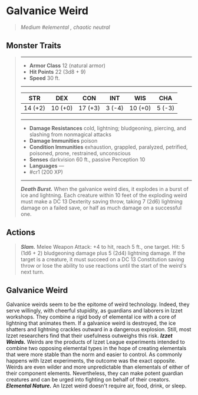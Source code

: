 # Galvanice Weird
>*Medium #elemental , chaotic neutral*
## Monster Traits
>___
>- **Armor Class** 12 (natural armor)
>- **Hit Points** 22 (3d8 + 9)
>- **Speed** 30 ft.
>___
>|STR|DEX|CON|INT|WIS|CHA|
>|:---:|:---:|:---:|:---:|:---:|:---:|
>|14 (+2)|10 (+0)|17 (+3)|3 (-4)|10 (+0)|5 (-3)|
>___
>- **Damage Resistances** cold, lightning; bludgeoning, piercing, and slashing from nonmagical attacks
>- **Damage Immunities** poison
>- **Condition Immunities** exhaustion, grappled, paralyzed, petrified, poisoned, prone, restrained, unconscious
>- **Senses** darkvision 60 ft., passive Perception 10
>- **Languages** —
>- #cr1 (200 XP)
>___
>***Death Burst.*** When the galvanice weird dies, it explodes in a burst of ice and lightning. Each creature within 10 feet of the exploding weird must make a DC 13 Dexterity saving throw, taking 7 (2d6) lightning damage on a failed save, or half as much damage on a successful one.  
>
## Actions
>***Slam.*** Melee Weapon Attack: +4 to hit, reach 5 ft., one target. Hit: 5 (1d6 + 2) bludgeoning damage plus 5 (2d4) lightning damage. If the target is a creature, it must succeed on a DC 13 Constitution saving throw or lose the ability to use reactions until the start of the weird's next turn.
## Galvanice Weird
Galvanice weirds seem to be the epitome of weird technology. Indeed, they serve willingly, with cheerful stupidity, as guardians and laborers in Izzet workshops. They combine a rigid body of elemental ice with a core of lightning that animates them. If a galvanice weird is destroyed, the ice shatters and lightning crackles outward in a dangerous explosion. Still, most Izzet researchers find that their usefulness outweighs this risk.
***Izzet Weirds.*** Weirds are the products of Izzet League experiments intended to combine two opposing elemental types in the hope of creating elementals that were more stable than the norm and easier to control. As commonly happens with Izzet experiments, the outcome was the exact opposite. Weirds are even wilder and more unpredictable than elementals of either of their component elements. Nevertheless, they can make potent guardian creatures and can be urged into fighting on behalf of their creators.
***Elemental Nature.*** An Izzet weird doesn't require air, food, drink, or sleep.